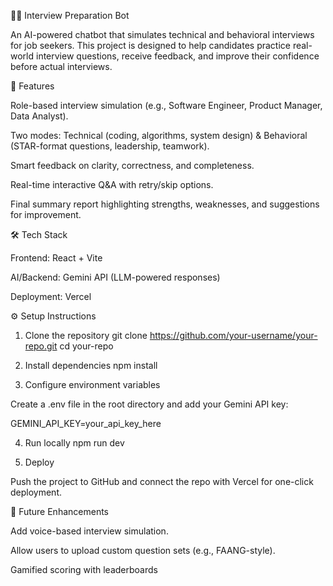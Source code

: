 🧑‍💻 Interview Preparation Bot

An AI-powered chatbot that simulates technical and behavioral interviews for job seekers.
This project is designed to help candidates practice real-world interview questions, receive feedback, and improve their confidence before actual interviews.

🚀 Features

Role-based interview simulation (e.g., Software Engineer, Product Manager, Data Analyst).

Two modes: Technical (coding, algorithms, system design) & Behavioral (STAR-format questions, leadership, teamwork).

Smart feedback on clarity, correctness, and completeness.

Real-time interactive Q&A with retry/skip options.

Final summary report highlighting strengths, weaknesses, and suggestions for improvement.

🛠️ Tech Stack

Frontend: React + Vite

AI/Backend: Gemini API (LLM-powered responses)

Deployment: Vercel

⚙️ Setup Instructions
1. Clone the repository
git clone https://github.com/your-username/your-repo.git
cd your-repo

2. Install dependencies
npm install

3. Configure environment variables

Create a .env file in the root directory and add your Gemini API key:

GEMINI_API_KEY=your_api_key_here

4. Run locally
npm run dev

5. Deploy

Push the project to GitHub and connect the repo with Vercel for one-click deployment.

📌 Future Enhancements

Add voice-based interview simulation.

Allow users to upload custom question sets (e.g., FAANG-style).

Gamified scoring with leaderboards
